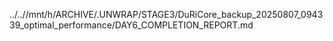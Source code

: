 ../..//mnt/h/ARCHIVE/.UNWRAP/STAGE3/DuRiCore_backup_20250807_094339_optimal_performance/DAY6_COMPLETION_REPORT.md